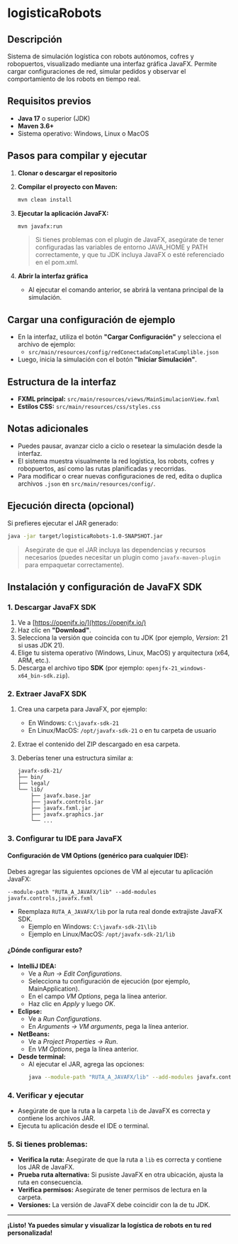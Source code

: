 # logisticaRobots

## Descripción
Sistema de simulación logística con robots autónomos, cofres y robopuertos, visualizado mediante una interfaz gráfica JavaFX. Permite cargar configuraciones de red, simular pedidos y observar el comportamiento de los robots en tiempo real.

## Requisitos previos
- **Java 17** o superior (JDK)
- **Maven 3.6+**
- Sistema operativo: Windows, Linux o MacOS

## Pasos para compilar y ejecutar

1. **Clonar o descargar el repositorio**

2. **Compilar el proyecto con Maven:**
   ```bash
   mvn clean install
   ```

3. **Ejecutar la aplicación JavaFX:**
   ```bash
   mvn javafx:run
   ```
   > Si tienes problemas con el plugin de JavaFX, asegúrate de tener configuradas las variables de entorno JAVA_HOME y PATH correctamente, y que tu JDK incluya JavaFX o esté referenciado en el pom.xml.

4. **Abrir la interfaz gráfica**
   - Al ejecutar el comando anterior, se abrirá la ventana principal de la simulación.

## Cargar una configuración de ejemplo
- En la interfaz, utiliza el botón **"Cargar Configuración"** y selecciona el archivo de ejemplo:
  - `src/main/resources/config/redConectadaCompletaCumplible.json`
- Luego, inicia la simulación con el botón **"Iniciar Simulación"**.

## Estructura de la interfaz
- **FXML principal:** `src/main/resources/views/MainSimulacionView.fxml`
- **Estilos CSS:** `src/main/resources/css/styles.css`

## Notas adicionales
- Puedes pausar, avanzar ciclo a ciclo o resetear la simulación desde la interfaz.
- El sistema muestra visualmente la red logística, los robots, cofres y robopuertos, así como las rutas planificadas y recorridas.
- Para modificar o crear nuevas configuraciones de red, edita o duplica archivos `.json` en `src/main/resources/config/`.

## Ejecución directa (opcional)
Si prefieres ejecutar el JAR generado:

```bash
java -jar target/logisticaRobots-1.0-SNAPSHOT.jar
```

> Asegúrate de que el JAR incluya las dependencias y recursos necesarios (puedes necesitar un plugin como `javafx-maven-plugin` para empaquetar correctamente).

## Instalación y configuración de JavaFX SDK

### 1. Descargar JavaFX SDK

1. Ve a [https://openjfx.io/](https://openjfx.io/)
2. Haz clic en **"Download"**.
3. Selecciona la versión que coincida con tu JDK (por ejemplo, *Version*: 21 si usas JDK 21).
4. Elige tu sistema operativo (Windows, Linux, MacOS) y arquitectura (x64, ARM, etc.).
5. Descarga el archivo tipo **SDK** (por ejemplo: `openjfx-21_windows-x64_bin-sdk.zip`).

### 2. Extraer JavaFX SDK

1. Crea una carpeta para JavaFX, por ejemplo:
   - En Windows: `C:\javafx-sdk-21`
   - En Linux/MacOS: `/opt/javafx-sdk-21` o en tu carpeta de usuario
2. Extrae el contenido del ZIP descargado en esa carpeta.
3. Deberías tener una estructura similar a:

   ```
   javafx-sdk-21/
   ├── bin/
   ├── legal/
   └── lib/
       ├── javafx.base.jar
       ├── javafx.controls.jar
       ├── javafx.fxml.jar
       ├── javafx.graphics.jar
       └── ...
   ```

### 3. Configurar tu IDE para JavaFX

#### **Configuración de VM Options (genérico para cualquier IDE):**

Debes agregar las siguientes opciones de VM al ejecutar tu aplicación JavaFX:

```
--module-path "RUTA_A_JAVAFX/lib" --add-modules javafx.controls,javafx.fxml
```

- Reemplaza `RUTA_A_JAVAFX/lib` por la ruta real donde extrajiste JavaFX SDK.
  - Ejemplo en Windows: `C:\javafx-sdk-21\lib`
  - Ejemplo en Linux/MacOS: `/opt/javafx-sdk-21/lib`

#### **¿Dónde configurar esto?**
- **IntelliJ IDEA:**
  - Ve a *Run → Edit Configurations*.
  - Selecciona tu configuración de ejecución (por ejemplo, MainApplication).
  - En el campo *VM Options*, pega la línea anterior.
  - Haz clic en *Apply* y luego *OK*.
- **Eclipse:**
  - Ve a *Run Configurations*.
  - En *Arguments → VM arguments*, pega la línea anterior.
- **NetBeans:**
  - Ve a *Project Properties → Run*.
  - En *VM Options*, pega la línea anterior.
- **Desde terminal:**
  - Al ejecutar el JAR, agrega las opciones:
    ```bash
    java --module-path "RUTA_A_JAVAFX/lib" --add-modules javafx.controls,javafx.fxml -jar target/logisticaRobots-1.0-SNAPSHOT.jar
    ```

### 4. Verificar y ejecutar

- Asegúrate de que la ruta a la carpeta `lib` de JavaFX es correcta y contiene los archivos JAR.
- Ejecuta tu aplicación desde el IDE o terminal.

### 5. Si tienes problemas:
- **Verifica la ruta:** Asegúrate de que la ruta a `lib` es correcta y contiene los JAR de JavaFX.
- **Prueba ruta alternativa:** Si pusiste JavaFX en otra ubicación, ajusta la ruta en consecuencia.
- **Verifica permisos:** Asegúrate de tener permisos de lectura en la carpeta.
- **Versiones:** La versión de JavaFX debe coincidir con la de tu JDK.

---

**¡Listo! Ya puedes simular y visualizar la logística de robots en tu red personalizada!** 